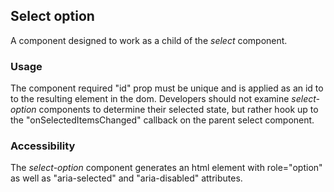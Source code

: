 ## Select option
A component designed to work as a child of the *select* component.

### Usage
The component required "id" prop must be unique and is applied as an id to to the resulting element in the dom.  Developers should not examine *select-option* components to determine their selected state, but rather hook up to the "onSelectedItemsChanged" callback on the parent select component.

### Accessibility
The *select-option* component generates an html element with role="option" as well as "aria-selected" and "aria-disabled" attributes. 